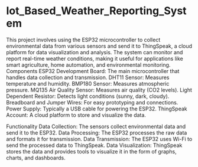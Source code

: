 # Iot_Based_Weather_Reporting_System
This project involves using the ESP32 microcontroller to collect environmental data from various sensors and send it to ThingSpeak, a cloud platform for data visualization and analysis. The system can monitor and report real-time weather conditions, making it useful for applications like smart agriculture, home automation, and environmental monitoring.
Components
ESP32 Development Board: The main microcontroller that handles data collection and transmission.
DHT11  Sensor: Measures temperature and humidity.
BMP180 Sensor: Measures atmospheric pressure.
MQ135 Air Quality Sensor: Measures air quality (CO2 levels).
Light Dependent Resistor: Detects light conditions (sunny, dark, cloudy).
Breadboard and Jumper Wires: For easy prototyping and connections.
Power Supply: Typically a USB cable for powering the ESP32.
ThingSpeak Account: A cloud platform to store and visualize the data.

Functionality
Data Collection: The sensors collect environmental data and send it to the ESP32.
Data Processing: The ESP32 processes the raw data and formats it for transmission.
Data Transmission: The ESP32 uses Wi-Fi to send the processed data to ThingSpeak.
Data Visualization: ThingSpeak stores the data and provides tools to visualize it in the form of graphs, charts, and dashboards.


